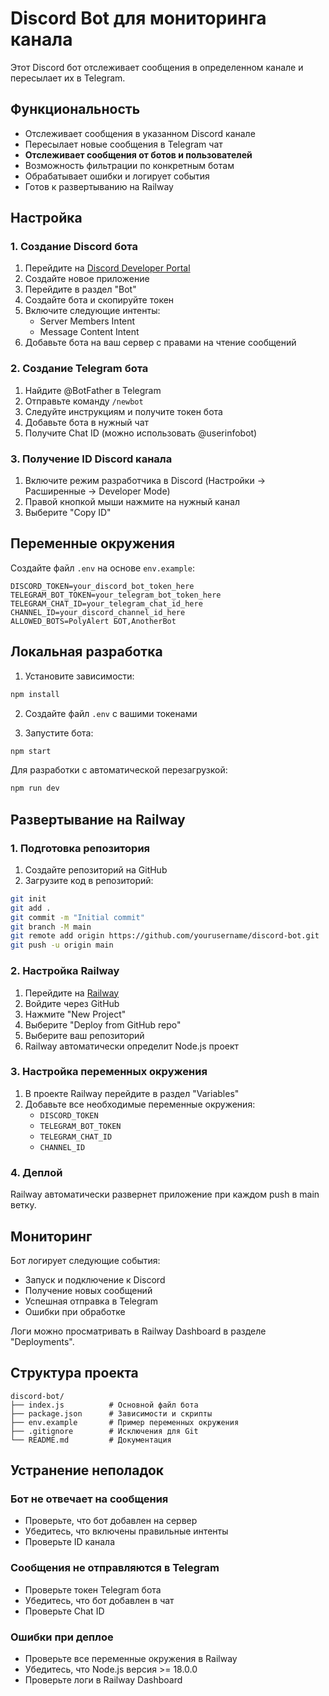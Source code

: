 # Discord Bot для мониторинга канала

Этот Discord бот отслеживает сообщения в определенном канале и пересылает их в Telegram.

## Функциональность

- Отслеживает сообщения в указанном Discord канале
- Пересылает новые сообщения в Telegram чат
- **Отслеживает сообщения от ботов и пользователей**
- Возможность фильтрации по конкретным ботам
- Обрабатывает ошибки и логирует события
- Готов к развертыванию на Railway

## Настройка

### 1. Создание Discord бота

1. Перейдите на [Discord Developer Portal](https://discord.com/developers/applications)
2. Создайте новое приложение
3. Перейдите в раздел "Bot"
4. Создайте бота и скопируйте токен
5. Включите следующие интенты:
   - Server Members Intent
   - Message Content Intent
6. Добавьте бота на ваш сервер с правами на чтение сообщений

### 2. Создание Telegram бота

1. Найдите @BotFather в Telegram
2. Отправьте команду `/newbot`
3. Следуйте инструкциям и получите токен бота
4. Добавьте бота в нужный чат
5. Получите Chat ID (можно использовать @userinfobot)

### 3. Получение ID Discord канала

1. Включите режим разработчика в Discord (Настройки → Расширенные → Developer Mode)
2. Правой кнопкой мыши нажмите на нужный канал
3. Выберите "Copy ID"

## Переменные окружения

Создайте файл `.env` на основе `env.example`:

```env
DISCORD_TOKEN=your_discord_bot_token_here
TELEGRAM_BOT_TOKEN=your_telegram_bot_token_here
TELEGRAM_CHAT_ID=your_telegram_chat_id_here
CHANNEL_ID=your_discord_channel_id_here
ALLOWED_BOTS=PolyAlert БОТ,AnotherBot
```

## Локальная разработка

1. Установите зависимости:

```bash
npm install
```

2. Создайте файл `.env` с вашими токенами

3. Запустите бота:

```bash
npm start
```

Для разработки с автоматической перезагрузкой:

```bash
npm run dev
```

## Развертывание на Railway

### 1. Подготовка репозитория

1. Создайте репозиторий на GitHub
2. Загрузите код в репозиторий:

```bash
git init
git add .
git commit -m "Initial commit"
git branch -M main
git remote add origin https://github.com/yourusername/discord-bot.git
git push -u origin main
```

### 2. Настройка Railway

1. Перейдите на [Railway](https://railway.app/)
2. Войдите через GitHub
3. Нажмите "New Project"
4. Выберите "Deploy from GitHub repo"
5. Выберите ваш репозиторий
6. Railway автоматически определит Node.js проект

### 3. Настройка переменных окружения

1. В проекте Railway перейдите в раздел "Variables"
2. Добавьте все необходимые переменные окружения:
   - `DISCORD_TOKEN`
   - `TELEGRAM_BOT_TOKEN`
   - `TELEGRAM_CHAT_ID`
   - `CHANNEL_ID`

### 4. Деплой

Railway автоматически развернет приложение при каждом push в main ветку.

## Мониторинг

Бот логирует следующие события:

- Запуск и подключение к Discord
- Получение новых сообщений
- Успешная отправка в Telegram
- Ошибки при обработке

Логи можно просматривать в Railway Dashboard в разделе "Deployments".

## Структура проекта

```
discord-bot/
├── index.js          # Основной файл бота
├── package.json      # Зависимости и скрипты
├── env.example       # Пример переменных окружения
├── .gitignore        # Исключения для Git
└── README.md         # Документация
```

## Устранение неполадок

### Бот не отвечает на сообщения

- Проверьте, что бот добавлен на сервер
- Убедитесь, что включены правильные интенты
- Проверьте ID канала

### Сообщения не отправляются в Telegram

- Проверьте токен Telegram бота
- Убедитесь, что бот добавлен в чат
- Проверьте Chat ID

### Ошибки при деплое

- Проверьте все переменные окружения в Railway
- Убедитесь, что Node.js версия >= 18.0.0
- Проверьте логи в Railway Dashboard

